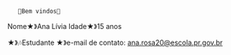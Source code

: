       💫Bem vindos💫

Nome★》Ana Lívia 
Idade★》15 anos

★》🎶Estudante
★》e-mail de contato:
ana.rosa20@escola.pr.gov.br 
